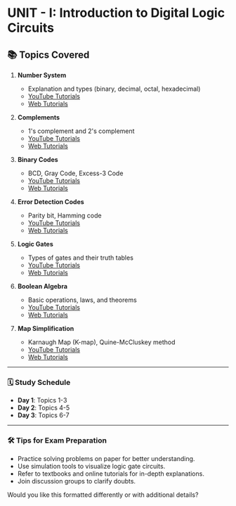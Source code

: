 # UNIT - I: Introduction to Digital Logic Circuits

## 📚 Topics Covered

1. **Number System**  
   - Explanation and types (binary, decimal, octal, hexadecimal)  
   - [YouTube Tutorials](https://www.youtube.com/results?search_query=Number+System+tutorial)  
   - [Web Tutorials](https://www.google.com/search?q=Number+System+tutorial)  

2. **Complements**  
   - 1's complement and 2's complement  
   - [YouTube Tutorials](https://www.youtube.com/results?search_query=Complements+tutorial)  
   - [Web Tutorials](https://www.google.com/search?q=Complements+tutorial)  

3. **Binary Codes**  
   - BCD, Gray Code, Excess-3 Code  
   - [YouTube Tutorials](https://www.youtube.com/results?search_query=Binary+Codes+tutorial)  
   - [Web Tutorials](https://www.google.com/search?q=Binary+Codes+tutorial)  

4. **Error Detection Codes**  
   - Parity bit, Hamming code  
   - [YouTube Tutorials](https://www.youtube.com/results?search_query=Error+Detection+Codes+tutorial)  
   - [Web Tutorials](https://www.google.com/search?q=Error+Detection+Codes+tutorial)  

5. **Logic Gates**  
   - Types of gates and their truth tables  
   - [YouTube Tutorials](https://www.youtube.com/results?search_query=Logic+Gates+tutorial)  
   - [Web Tutorials](https://www.google.com/search?q=Logic+Gates+tutorial)  

6. **Boolean Algebra**  
   - Basic operations, laws, and theorems  
   - [YouTube Tutorials](https://www.youtube.com/results?search_query=Boolean+Algebra+tutorial)  
   - [Web Tutorials](https://www.google.com/search?q=Boolean+Algebra+tutorial)  

7. **Map Simplification**  
   - Karnaugh Map (K-map), Quine-McCluskey method  
   - [YouTube Tutorials](https://www.youtube.com/results?search_query=Map+Simplification+tutorial)  
   - [Web Tutorials](https://www.google.com/search?q=Map+Simplification+tutorial)  

---

### 🗓️ Study Schedule
- **Day 1**: Topics 1-3  
- **Day 2**: Topics 4-5  
- **Day 3**: Topics 6-7  

---

### 🛠️ Tips for Exam Preparation
- Practice solving problems on paper for better understanding.  
- Use simulation tools to visualize logic gate circuits.  
- Refer to textbooks and online tutorials for in-depth explanations.  
- Join discussion groups to clarify doubts.  

Would you like this formatted differently or with additional details?
